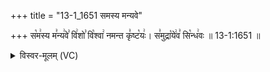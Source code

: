 +++
title = "13-1_1651 समस्य मन्यवे"

+++
स꣡म꣢स्य म꣣न्य꣢वे꣣ वि꣢शो꣣ वि꣡श्वा꣢ नमन्त कृ꣣ष्ट꣡यः꣢। स꣣मुद्रा꣡ये꣢व꣣ सि꣡न्ध꣢वः ॥ 13-1:1651 ॥

<details><summary>विस्वर-मूलम् (VC)</summary>

समस्य मन्यवे विशो विश्वा नमन्त कृष्टयः । समुद्रायेव सिन्धवः ॥१६५१॥
</details>